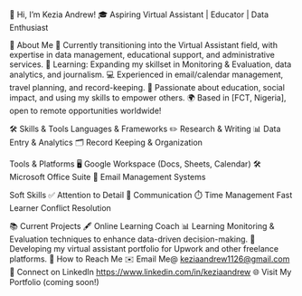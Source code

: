 👋 Hi, I’m Kezia Andrew!
🎓 Aspiring Virtual Assistant | Educator | Data Enthusiast

🌟 About Me
🔭 Currently transitioning into the Virtual Assistant field, with expertise in data management, educational support, and administrative services.
🌱 Learning: Expanding my skillset in Monitoring & Evaluation, data analytics, and journalism.
💻 Experienced in email/calendar management, travel planning, and record-keeping.
🎯 Passionate about education, social impact, and using my skills to empower others.
🌍 Based in [FCT, Nigeria], open to remote opportunities worldwide!

🛠️ Skills & Tools
Languages & Frameworks
✏️ Research & Writing
📊 Data Entry & Analytics
🗂️ Record Keeping & Organization

Tools & Platforms
🖥️ Google Workspace (Docs, Sheets, Calendar)
🛠️ Microsoft Office Suite
📩 Email Management Systems

Soft Skills
✅ Attention to Detail
💬 Communication
⏱️ Time Management
Fast Learner
Conflict Resolution

📚 Current Projects
🖋️ Online Learning Coach
📊 Learning Monitoring & Evaluation techniques to enhance data-driven decision-making.
💼 Developing my virtual assistant portfolio for Upwork and other freelance platforms.
🚀 How to Reach Me
✉️ Email Me@ keziaandrew1126@gmail.com
💼 Connect on LinkedIn https://www.linkedin.com/in/keziaandrew
🌐 Visit My Portfolio (coming soon!)
